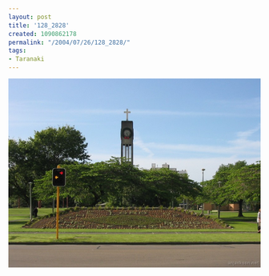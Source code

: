 ```yaml
---
layout: post
title: '128_2828'
created: 1090862178
permalink: "/2004/07/26/128_2828/"
tags:
- Taranaki
---
```


<img src="/image/images/128_2828-958.jpg"/>

